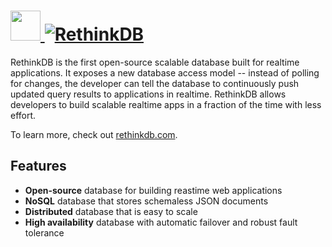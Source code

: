 # [<img src="https://cdn.jsdelivr.net/gh/AdmiringWorm/chocolatey-packages@e2b844c94b052109fa3a17c25c7ab383e571ec62/rethinkdb/icons/rethinkdb.svg" height="48" width="48" /> ![RethinkDB](https://img.shields.io/chocolatey/v/resxtranslator.svg?label=RethinkDB&style=for-the-badge)](https://chocolatey.org/packages/rethinkdb)

RethinkDB is the first open-source scalable database built for realtime applications. It exposes a new database access model -- instead of polling for changes, the developer can tell the database to continuously push updated query results to applications in realtime. RethinkDB allows developers to build scalable realtime apps in a fraction of the time with less effort.

To learn more, check out [rethinkdb.com](https://rethinkdb.com/).

## Features

- **Open-source** database for building reastime web applications
- **NoSQL** database that stores schemaless JSON documents
- **Distributed** database that is easy to scale
- **High availability** database with automatic failover and robust fault tolerance
